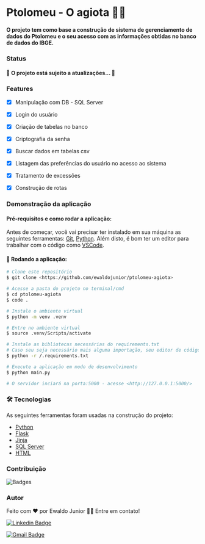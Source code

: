 
# Ptolomeu - O agiota 🐒💸

#### O projeto tem como base a construção de sistema de gerenciamento de dados do Ptolomeu e o seu acesso com as informações obtidas no banco de dados do IBGE.

### Status
#### 🚀 O projeto está sujeito a atualizações... 🚀


### Features
- [x]  Manipulação com DB - SQL Server
- [x]  Login do usuário
- [x]  Criação de tabelas no banco
- [x]  Criptografia da senha
- [x]  Buscar dados em tabelas csv
- [x]  Listagem das preferências do usuário no acesso ao sistema
- [x]  Tratamento de excessões
- [x]  Construção de rotas


### Demonstração da aplicação 

#### Pré-requisitos e como rodar a aplicação:

Antes de começar, você vai precisar ter instalado em sua máquina as seguintes ferramentas:
[Git](https://git-scm.com), [Python](https://www.python.org). 
Além disto, é bom ter um editor para trabalhar com o código como [VSCode](https://code.visualstudio.com/).

#### 🎲 Rodando a aplicação:

```bash
# Clone este repositório
$ git clone <https://github.com/ewaldojunior/ptolomeu-agiota>

# Acesse a pasta do projeto no terminal/cmd
$ cd ptolomeu-agiota
$ code .

# Instale o ambiente virtual
$ python -m venv .venv

# Entre no ambiente virtual
$ source .venv/Scripts/activate

# Instale as bibliotecas necessárias do requirements.txt
# Caso seu seja necessário mais alguma importação, seu editor de código irá alertar.
$ python -r /.requirements.txt

# Execute a aplicação em modo de desenvolvimento
$ python main.py

# O servidor inciará na porta:5000 - acesse <http://127.0.0.1:5000/>
```

### 🛠 Tecnologias

As seguintes ferramentas foram usadas na construção do projeto:

- [Python](https://www.python.org)
- [Flask](https://flask.palletsprojects.com/en/2.0.x/)
- [Jinja](https://jinja.palletsprojects.com/en/3.0.x/)
- [SQL Server](https://docs.microsoft.com/pt-br/sql/sql-server/?view=sql-server-ver15)
- [HTML](https://html.com)

### Contribuição
![Badges](https://img.shields.io/badge/Mentoria-DELL_Lead-blue.svg)

### Autor

Feito com ❤️ por Ewaldo Junior 👋🏽 Entre em contato!

[![Linkedin Badge](https://img.shields.io/badge/-Ewaldo_Junior-blue?style=flat-square&logo=Linkedin&logoColor=white&link=https://www.linkedin.com/in/ewaldojunior)](https://www.linkedin.com/in/ewaldojunior) 

[![Gmail Badge](https://img.shields.io/badge/-ewaldoj18@gmail.com-c14438?style=flat-square&logo=Gmail&logoColor=white&link=mailto:ewaldoj18@gmail.com)](mailto:ewaldoj18@gmail.com)


